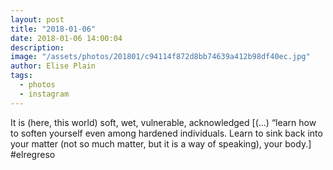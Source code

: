```yaml
---
layout: post
title: "2018-01-06"
date: 2018-01-06 14:00:04
description: 
image: "/assets/photos/201801/c94114f872d8bb74639a412b98df40ec.jpg"
author: Elise Plain
tags: 
  - photos
  - instagram
---
```


It is (here, this world) soft, wet, vulnerable, acknowledged [(...) “learn how to soften yourself even among hardened individuals. Learn to sink back into your matter (not so much matter, but it is a way of speaking), your body.] #elregreso
<p></p>
